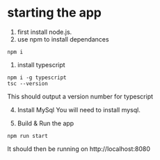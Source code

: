 # starting the app

1. first install node.js.
2. use npm to install dependances
```
npm i
```
1. install typescript
```
npm i -g typescript
tsc --version
```

This should output a version number for typescript

4. Install MySql
You will need to install mysql.

6. Build & Run the app
```
npm run start
```

It should then be running on http://localhost:8080
